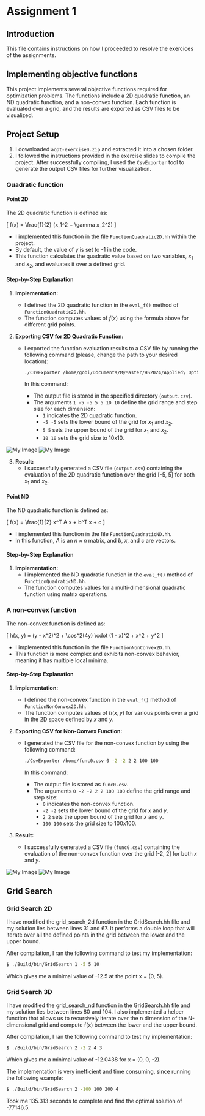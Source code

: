 # Assignment 1

## Introduction

This file contains instructions on how I proceeded to resolve the exercices of the assignments.

## Implementing objective functions
This project implements several objective functions required for optimization problems. 
The functions include a 2D quadratic function, an ND quadratic function, and a non-convex function.
Each function is evaluated over a grid, and the results are exported as CSV files to be visualized.


## Project Setup

1. I downloaded `aopt-exercise0.zip` and extracted it into a chosen folder.
2. I followed the instructions provided in the exercise slides to compile the project. 
After successfully compiling, I used the `CsvExporter` tool to generate the output CSV files for further visualization.

### Quadratic function

#### Point 2D

The 2D quadratic function is defined as:

\[
f(x) = \frac{1}{2} (x_1^2 + \gamma x_2^2)
\]

- I implemented this function in the file `FunctionQuadratic2D.hh` within the project. 
- By default, the value of $\gamma$ is set to -1 in the code.
- This function calculates the quadratic value based on two variables, $x_1$ and $x_2$, and evaluates it over a defined grid.

#### Step-by-Step Explanation

1. **Implementation:**
   - I defined the 2D quadratic function in the `eval_f()` method of `FunctionQuadratic2D.hh`.
   - The function computes values of $f(x)$ using the formula above for different grid points.

2. **Exporting CSV for 2D Quadratic Function:**
   - I exported the function evaluation results to a CSV file by running the following command (please, change the path to your desired location):
   
     ```bash
     ./CsvExporter /home/gobi/Documents/MyMaster/HS2024/Applied\ Optimiz/assignements/aopt-exercise0/aopt-exercise0/build/Build/bin/output.csv 1 -5 -5 5 5 10 10
     ```
   
     In this command:
     - The output file is stored in the specified directory (`output.csv`).
     - The arguments `1 -5 -5 5 5 10 10` define the grid range and step size for each dimension:
       - `1` indicates the 2D quadratic function.
       - `-5 -5` sets the lower bound of the grid for $x_1$ and $x_2$.
       - `5 5` sets the upper bound of the grid for $x_1$ and $x_2$.
       - `10 10` sets the grid size to 10x10.

![My Image](./newplot__2.png "Contour")
![My Image](./newplot__1.png "3D surface")


3. **Result:**
   - I successfully generated a CSV file (`output.csv`) containing the evaluation of the 2D quadratic function over the grid [-5, 5] for both $x_1$ and $x_2$.

#### Point ND

The ND quadratic function is defined as:

\[
f(x) = \frac{1}{2} x^T A x + b^T x + c
\]

- I implemented this function in the file `FunctionQuadraticND.hh`.
- In this function, $A$ is an $n \times n$ matrix, and $b$, $x$, and $c$ are vectors.

#### Step-by-Step Explanation

1. **Implementation:**
   - I implemented the ND quadratic function in the `eval_f()` method of `FunctionQuadraticND.hh`.
   - The function computes values for a multi-dimensional quadratic function using matrix operations.

### A non-convex function

The non-convex function is defined as:

\[
h(x, y) = (y - x^2)^2 + \cos^2(4y) \cdot (1 - x)^2 + x^2 + y^2
\]

- I implemented this function in the file `FunctionNonConvex2D.hh`.
- This function is more complex and exhibits non-convex behavior, meaning it has multiple local minima.

#### Step-by-Step Explanation

1. **Implementation:**
   - I defined the non-convex function in the `eval_f()` method of `FunctionNonConvex2D.hh`.
   - The function computes values of $h(x, y)$ for various points over a grid in the 2D space defined by $x$ and $y$.

2. **Exporting CSV for Non-Convex Function:**
   - I generated the CSV file for the non-convex function by using the following command:
   
     ```bash
     ./CsvExporter /home/func0.csv 0 -2 -2 2 2 100 100
     ```

     In this command:
     - The output file is stored as `func0.csv`.
     - The arguments `0 -2 -2 2 2 100 100` define the grid range and step size:
       - `0` indicates the non-convex function.
       - `-2 -2` sets the lower bound of the grid for $x$ and $y$.
       - `2 2` sets the upper bound of the grid for $x$ and $y$.
       - `100 100` sets the grid size to 100x100.

3. **Result:**
   - I successfully generated a CSV file (`func0.csv`) containing the evaluation of the non-convex function over the grid [-2, 2] for both $x$ and $y$.


![My Image](./newplot__2.png "Contour")
![My Image](./newplot__1.png "3D surface")

## Grid Search

### Grid Search 2D

I have modified the grid_search_2d function in the GridSearch.hh file and my solution lies between lines 31 and 67. It performs a double loop that will iterate over all the defined points in the grid between the lower and the upper bound.

After compilation, I ran the following command to test my implementation:

```bash
$ ./Build/bin/GridSearch 1 -5 5 10
```

Which gives me a minimal value of -12.5 at the point x = (0, 5).

### Grid Search 3D

I have modified the grid_search_nd function in the GridSearch.hh file and my solution lies between lines 80 and 104. I also implemented a helper function that allows us to recursively iterate over the n dimension of the N-dimensional grid and compute f(x) between the lower and the upper bound.

After compilation, I ran the following command to test my implementation:

```bash
$ ./Build/bin/GridSearch 2 -2 2 4 3
```

Which gives me a minimal value of -12.0438 for x = (0, 0, -2).

The implementation is very inefficient and time consuming, since running the following example:

```bash
$ ./Build/bin/GridSearch 2 -100 100 200 4
```

Took me 135.313 seconds to complete and find the optimal solution of -77146.5.
